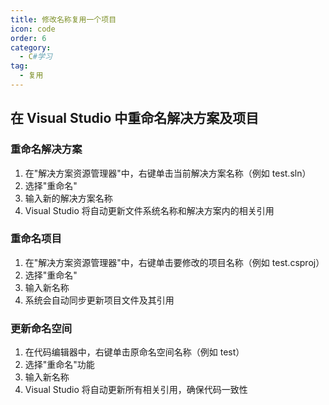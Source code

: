 ```yaml
---
title: 修改名称复用一个项目
icon: code
order: 6
category:
  - C#学习
tag:
  - 复用
---
```




## 在 Visual Studio 中重命名解决方案及项目

### 重命名解决方案
1. 在"解决方案资源管理器"中，右键单击当前解决方案名称（例如 test.sln）
2. 选择"重命名"
3. 输入新的解决方案名称
4. Visual Studio 将自动更新文件系统名称和解决方案内的相关引用

### 重命名项目
1. 在"解决方案资源管理器"中，右键单击要修改的项目名称（例如 test.csproj）
2. 选择"重命名"
3. 输入新名称
4. 系统会自动同步更新项目文件及其引用

### 更新命名空间
1. 在代码编辑器中，右键单击原命名空间名称（例如 test）
2. 选择"重命名"功能
3. 输入新名称
4. Visual Studio 将自动更新所有相关引用，确保代码一致性